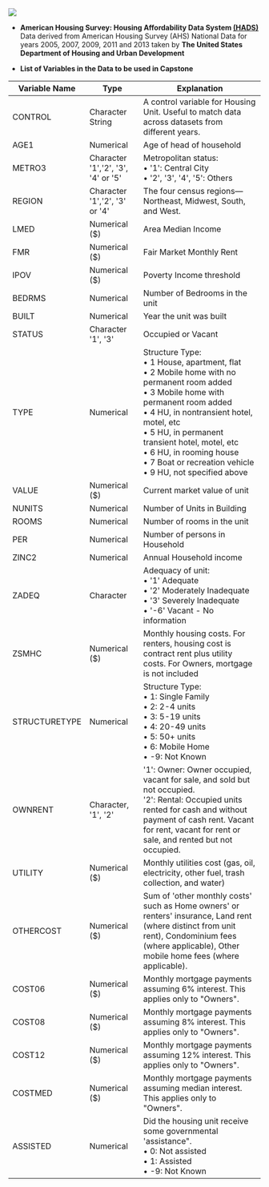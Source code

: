 <img src="https://github.com/Laxman-Lakhan/Business-Statistics-and-Analysis-Capstone-Project/blob/0d0a87f4b88136d3518e7415e53f35fb7bed8867/Data/IMAGES/dataset_topbanner.jpeg">

- **American Housing Survey: Housing Affordability Data System [(HADS)](https://www.huduser.gov/portal/datasets/hads/hads.html)** Data derived from American Housing Survey (AHS) National Data for years 2005, 2007, 2009, 2011 and 2013 taken by **The United States Department of Housing and Urban Development**


- **List of Variables in the Data to be used in Capstone**

| **Variable Name** | **Type** | **Explanation** |
| --- | --- | --- |
| CONTROL | Character String | A control variable for Housing Unit. Useful to match data across datasets from different years. |
| AGE1 | Numerical | Age of head of household |
| METRO3 | Character &#39;1&#39;,&#39;2&#39;, &#39;3&#39;, &#39;4&#39; or &#39;5&#39; | Metropolitan status:<br> • &#39;1&#39;: Central City<br> • &#39;2&#39;, &#39;3&#39;, &#39;4&#39;, &#39;5&#39;: Others|
| REGION | Character &#39;1&#39;,&#39;2&#39;, &#39;3&#39; or &#39;4&#39; | The four census regions—Northeast, Midwest, South, and West. |
| LMED | Numerical ($) | Area Median Income |
| FMR | Numerical ($) | Fair Market Monthly Rent |
| IPOV | Numerical ($) | Poverty Income threshold |
| BEDRMS | Numerical | Number of Bedrooms in the unit |
| BUILT | Numerical | Year the unit was built |
| STATUS | Character &#39;1&#39;, &#39;3&#39; | Occupied or Vacant |
| TYPE | Numerical | Structure Type:<br> • 1 House, apartment, flat<br> • 2 Mobile home with no permanent room added<br> • 3 Mobile home with permanent room added<br> • 4 HU, in nontransient hotel, motel, etc<br> • 5 HU, in permanent transient hotel, motel, etc<br> • 6 HU, in rooming house<br> • 7 Boat or recreation vehicle<br> • 9 HU, not specified above |
| VALUE | Numerical ($) | Current market value of unit |
| NUNITS | Numerical | Number of Units in Building |
| ROOMS | Numerical | Number of rooms in the unit |
| PER | Numerical | Number of persons in Household |
| ZINC2 | Numerical | Annual Household income |
| ZADEQ | Character | Adequacy of unit:<br> • &#39;1&#39; Adequate<br> • &#39;2&#39; Moderately Inadequate<br> • &#39;3&#39; Severely Inadequate <br> • &#39;-6&#39; Vacant - No information|
| ZSMHC | Numerical ($) | Monthly housing costs. For renters, housing cost is contract rent plus utility costs. For Owners, mortgage is not included |
| STRUCTURETYPE | Numerical | Structure Type: <br>• 1: Single Family<br>• 2: 2-4 units<br> • 3: 5-19 units<br> • 4: 20-49 units<br> • 5: 50+ units<br> • 6: Mobile Home<br> • -9: Not Known |
| OWNRENT | Character, &#39;1&#39;, &#39;2&#39; | &#39;1&#39;: Owner: Owner occupied, vacant for sale, and sold but not occupied. <br>&#39;2&#39;: Rental: Occupied units rented for cash and without payment of cash rent. Vacant for rent, vacant for rent or sale, and rented but not occupied.|
| UTILITY | Numerical ($) | Monthly utilities cost (gas, oil, electricity, other fuel, trash collection, and water) |
| OTHERCOST | Numerical ($) | Sum of &#39;other monthly costs&#39; such as Home owners&#39; or renters&#39; insurance, Land rent (where distinct from unit rent), Condominium fees (where applicable), Other mobile home fees (where applicable). |
| COST06 | Numerical ($) | Monthly mortgage payments assuming 6% interest. This applies only to &quot;Owners&quot;. |
| COST08 | Numerical ($) | Monthly mortgage payments assuming 8% interest. This applies only to &quot;Owners&quot;. |
| COST12 | Numerical ($) | Monthly mortgage payments assuming 12% interest. This applies only to &quot;Owners&quot;. |
| COSTMED | Numerical ($) | Monthly mortgage payments assuming median interest. This applies only to &quot;Owners&quot;. |
| ASSISTED | Numerical | Did the housing unit receive some governmental &#39;assistance&quot;.<br>• 0: Not assisted<br>• 1: Assisted<br>• -9: Not Known|

                    
